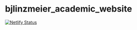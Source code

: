 # bjlinzmeier_academic_website

[![Netlify Status](https://api.netlify.com/api/v1/badges/93904d05-c670-4037-a0fd-7616c6859e89/deploy-status)](https://app.netlify.com/sites/amazing-beaver-ea8483/deploys)
